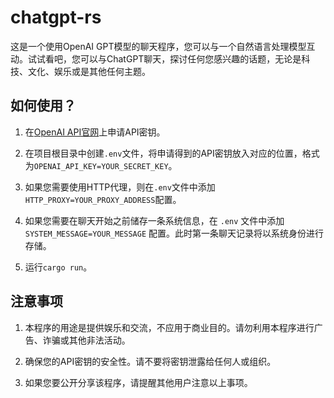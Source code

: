 # chatgpt-rs

这是一个使用OpenAI GPT模型的聊天程序，您可以与一个自然语言处理模型互动。试试看吧，您可以与ChatGPT聊天，探讨任何您感兴趣的话题，无论是科技、文化、娱乐或是其他任何主题。

## 如何使用？

1. 在[OpenAI API官网](https://beta.openai.com/)上申请API密钥。

2. 在项目根目录中创建`.env`文件，将申请得到的API密钥放入对应的位置，格式为`OPENAI_API_KEY=YOUR_SECRET_KEY`。

3. 如果您需要使用HTTP代理，则在`.env`文件中添加`HTTP_PROXY=YOUR_PROXY_ADDRESS`配置。

4. 如果您需要在聊天开始之前储存一条系统信息，在 `.env` 文件中添加 `SYSTEM_MESSAGE=YOUR_MESSAGE` 配置。此时第一条聊天记录将以系统身份进行存储。

5. 运行`cargo run`。

## 注意事项

1. 本程序的用途是提供娱乐和交流，不应用于商业目的。请勿利用本程序进行广告、诈骗或其他非法活动。

2. 确保您的API密钥的安全性。请不要将密钥泄露给任何人或组织。

3. 如果您要公开分享该程序，请提醒其他用户注意以上事项。
